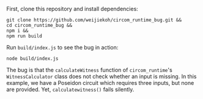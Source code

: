 First, clone this repository and install dependencies:

```
git clone https://github.com/weijiekoh/circom_runtime_bug.git &&
cd circom_runtime_bug &&
npm i &&
npm run build
```

Run `build/index.js` to see the bug in action:

```
node build/index.js
```

The bug is that the `calculateWitness` function of `circom_runtime`'s
`WitnessCalculator` class does not check whether an input is missing. In this
example, we have a Poseidon circuit which requires three inputs, but none are
provided. Yet, `calculatewitness()` fails silently.
